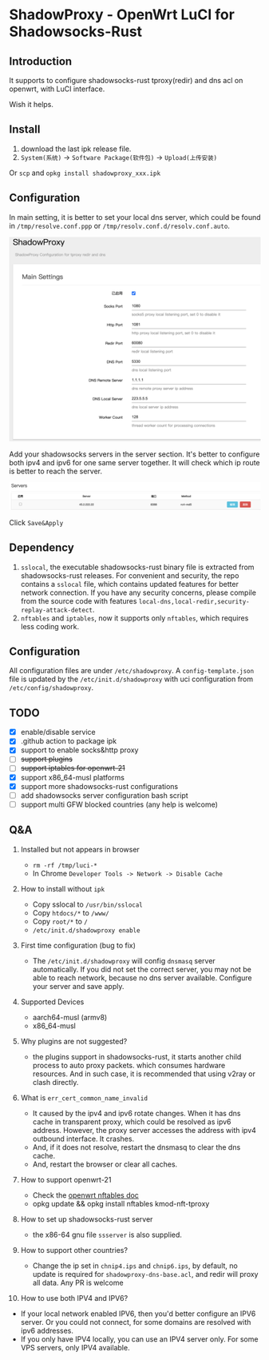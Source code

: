 ShadowProxy - OpenWrt LuCI for Shadowsocks-Rust
===

Introduction
---

It supports to configure shadowsocks-rust tproxy(redir) and dns acl on openwrt, with LuCI interface.

Wish it helps.

Install
---

1. download the last ipk release file.
2. `System(系统)` -> `Software Package(软件包)` -> `Upload(上传安装)` 

Or `scp` and `opkg install shadowproxy_xxx.ipk`

Configuration
---

In main setting, it is better to set your local dns server, which could be found in `/tmp/resolve.conf.ppp` or `/tmp/resolv.conf.d/resolv.conf.auto`.

![main settings](main-setting.png)

Add your shadowsocks servers in the server section. It's better to configure both ipv4 and ipv6 for one same server together. It will check which ip route is better to reach the server. 

![server](server.png)

Click `Save&Apply`

Dependency
---

1. `sslocal`, the executable shadowsocks-rust binary file is extracted from shadowsocks-rust releases. For convenient and security, the repo contains a `sslocal` file, which contains updated features for better network connection. If you have any security concerns, please compile from the source code with features `local-dns,local-redir,security-replay-attack-detect`.
2. `nftables` and `iptables`, now it supports only `nftables`, which requires less coding work. 

Configuration
---

All configuration files are under `/etc/shadowproxy`. A `config-template.json` file is updated by the `/etc/init.d/shadowproxy` with uci configuration from `/etc/config/shadowproxy`.


TODO
---

- [x] enable/disable service
- [x] .github action to package ipk
- [x] support to enable socks&http proxy
- [ ] ~~support plugins~~
- [ ] ~~support iptables for openwrt-21~~
- [x] support x86_64-musl platforms
- [x] support more shadowsocks-rust configurations
- [ ] add shadowsocks server configuration bash script 
- [ ] support multi GFW blocked countries (any help is welcome) 

Q&A
---

1. Installed but not appears in browser
    - `rm -rf /tmp/luci-*`
    - In Chrome `Developer Tools -> Network -> Disable Cache`

2. How to install without `ipk`
    - Copy sslocal to `/usr/bin/sslocal`
    - Copy `htdocs/*` to `/www/`
    - Copy `root/*` to `/`
    - `/etc/init.d/shadowproxy enable`

3. First time configuration (bug to fix)
    - The `/etc/init.d/shadowproxy` will config `dnsmasq` server automatically. If you did not set the correct server, you may not be able to reach network, because no dns server available. Configure your server and save apply.
4. Supported Devices
   - aarch64-musl (armv8)
   - x86_64-musl
5. Why plugins are not suggested?
   - the plugins support in shadowsocks-rust, it starts another child process to auto proxy packets. which consumes hardware resources. And in such case, it is recommended that using v2ray or clash directly. 
6. What is `err_cert_common_name_invalid`
   - It caused by the ipv4 and ipv6 rotate changes. When it has dns cache in transparent proxy, which could be resolved as ipv6 address. However, the proxy server accesses the address with ipv4 outbound interface. It crashes. 
   - And, if it does not resolve, restart the dnsmasq to clear the dns cache.
   - And, restart the browser or clear all caches. 
7. How to support openwrt-21
   - Check the [openwrt nftables doc](https://openwrt.org/docs/guide-user/firewall/misc/nftables)
   - opkg update && opkg install nftables kmod-nft-tproxy
8. How to set up shadowsocks-rust server
   - the x86-64 gnu file `ssserver` is also supplied.  
9. How to support other countries?
   - Change the ip set in `chnip4.ips` and `chnip6.ips`, by default, no update is required for `shadowproxy-dns-base.acl`, and redir will proxy all data. Any PR is welcome
10. How to use both IPV4 and IPV6?
   - If your local network enabled IPV6, then you'd better configure an IPV6 server. Or you could not connect, for some domains are resolved with ipv6 addresses.
   - If you only have IPV4 locally, you can use an IPV4 server only. For some VPS servers, only IPV4 available.
